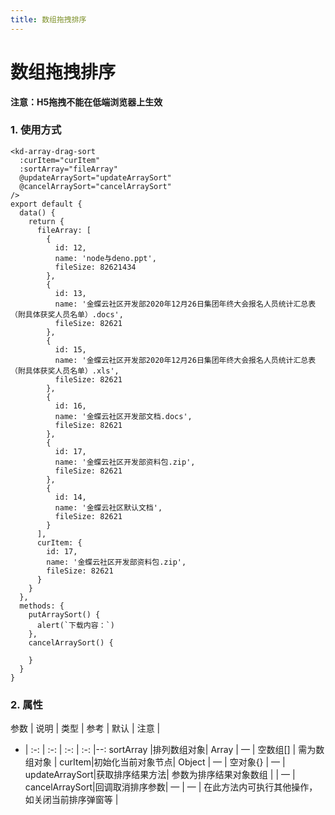 ```yaml
---
title: 数组拖拽排序
---
```


# 数组拖拽排序
<kd-array-drag-sort></kd-array-drag-sort>

**注意：H5拖拽不能在低端浏览器上生效**
### 1. 使用方式
```vue
<kd-array-drag-sort 
  :curItem="curItem"
  :sortArray="fileArray"
  @updateArraySort="updateArraySort"
  @cancelArraySort="cancelArraySort"
/>
export default {
  data() {
    return {
      fileArray: [
        {
          id: 12,
          name: 'node与deno.ppt',
          fileSize: 82621434
        },
        {
          id: 13,
          name: '金蝶云社区开发部2020年12月26日集团年终大会报名人员统计汇总表（附具体获奖人员名单）.docs',
          fileSize: 82621
        },
        {
          id: 15,
          name: '金蝶云社区开发部2020年12月26日集团年终大会报名人员统计汇总表（附具体获奖人员名单）.xls',
          fileSize: 82621
        },
        {
          id: 16,
          name: '金蝶云社区开发部文档.docs',
          fileSize: 82621
        },
        {
          id: 17,
          name: '金蝶云社区开发部资料包.zip',
          fileSize: 82621
        },
        {
          id: 14,
          name: '金蝶云社区默认文档',
          fileSize: 82621
        }
      ],
      curItem: {
        id: 17,
        name: '金蝶云社区开发部资料包.zip',
        fileSize: 82621
      }
    }
  },
  methods: {
    putArraySort() {
      alert(`下载内容：`)
    },
    cancelArraySort() {
      
    }
  }
}
```
### 2. 属性
参数 | 说明 | 类型 | 参考 | 默认 | 注意 |
- | :-: | :-: | :-: | :-: |--:
sortArray |排列数组对象| Array | — | 空数组[] | 需为数组对象 |
curItem|初始化当前对象节点| Object | — | 空对象{} | — |
updateArraySort|获取排序结果方法| 参数为排序结果对象数组 |  | — |
cancelArraySort|回调取消排序参数| — | — | 在此方法内可执行其他操作，如关闭当前排序弹窗等 |


